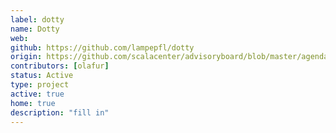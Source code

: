 ```yaml
---
label: dotty
name: Dotty
web:
github: https://github.com/lampepfl/dotty
origin: https://github.com/scalacenter/advisoryboard/blob/master/agendas/001-2016-q2.md
contributors: [olafur]
status: Active
type: project
active: true
home: true
description: "fill in"
---
```



